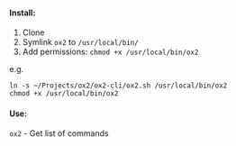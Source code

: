 #### Install:
1. Clone
2. Symlink `ox2` to `/usr/local/bin/`
3. Add permissions: `chmod +x /usr/local/bin/ox2`

e.g.
```
ln -s ~/Projects/ox2/ox2-cli/ox2.sh /usr/local/bin/ox2
chmod +x /usr/local/bin/ox2
```
#### Use:
`ox2` - Get list of commands
